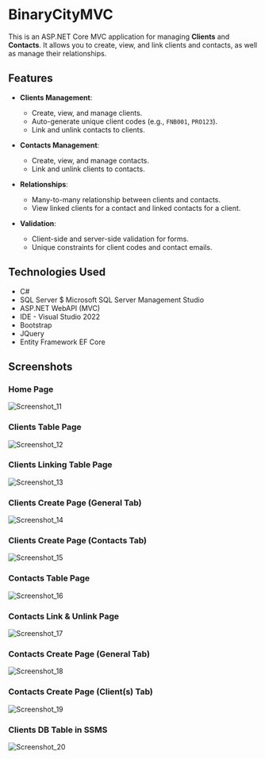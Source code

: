 # BinaryCityMVC
This is an ASP.NET Core MVC application for managing **Clients** and **Contacts**. It allows you to create, view, and link clients and contacts, as well as manage their relationships.

## Features

- **Clients Management**:
  - Create, view, and manage clients.
  - Auto-generate unique client codes (e.g., `FNB001`, `PRO123`).
  - Link and unlink contacts to clients.

- **Contacts Management**:
  - Create, view, and manage contacts.
  - Link and unlink clients to contacts.

- **Relationships**:
  - Many-to-many relationship between clients and contacts.
  - View linked clients for a contact and linked contacts for a client.

- **Validation**:
  - Client-side and server-side validation for forms.
  - Unique constraints for client codes and contact emails.

## Technologies Used
- C#
- SQL Server $ Microsoft SQL Server Management Studio
- ASP.NET WebAPI (MVC)
- IDE - Visual Studio 2022
- Bootstrap
- JQuery
- Entity Framework EF Core


## Screenshots
### Home Page
![Screenshot_11](https://github.com/user-attachments/assets/e4701359-3337-475e-9cae-0d594a52124c)
### Clients Table Page
![Screenshot_12](https://github.com/user-attachments/assets/cebc4626-037f-4808-a6d1-eccd68f9d620)
### Clients Linking Table Page
![Screenshot_13](https://github.com/user-attachments/assets/59ed4590-ee0c-4175-ba16-ff00fd12c8ee)
### Clients Create Page (General Tab)
![Screenshot_14](https://github.com/user-attachments/assets/5bc7e083-88c5-469b-ba83-cf772805c91c)
### Clients Create Page (Contacts Tab)
![Screenshot_15](https://github.com/user-attachments/assets/48cf4c37-fba4-4d66-8ff6-5ef58f08d9dd)
### Contacts Table Page
![Screenshot_16](https://github.com/user-attachments/assets/b2355a29-3774-4978-a2fb-15da3e2aa528)
### Contacts Link & Unlink Page
![Screenshot_17](https://github.com/user-attachments/assets/8a0417f5-207f-4029-a331-08080a61e368)
### Contacts Create Page (General Tab)
![Screenshot_18](https://github.com/user-attachments/assets/1b4f12fe-45e2-4c34-b0b2-4e72d4f13caa)
### Contacts Create Page (Client(s) Tab)
![Screenshot_19](https://github.com/user-attachments/assets/88208767-a183-4421-978f-e3e9eda08358)
### Clients DB Table in SSMS 
![Screenshot_20](https://github.com/user-attachments/assets/6352be49-1551-43df-aa75-c98308e75a7e)


